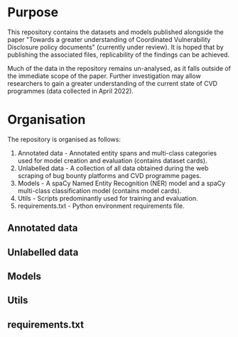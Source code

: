 # Purpose
This repository contains the datasets and models published alongside the paper "Towards a greater understanding of Coordinated Vulnerability Disclosure policy documents" (currently under review). It is hoped that by publishing the associated files, replicability of the findings can be achieved. 

Much of the data in the repository remains un-analysed, as it falls outside of the immediate scope of the paper. Further investigation may allow researchers to gain a greater understanding of the current state of CVD programmes (data collected in April 2022).


# Organisation
The repository is organised as follows:

1. Annotated data - Annotated entity spans and multi-class categories used for model creation and evaluation (contains dataset cards). 
2. Unlabelled data - A collection of all data obtained during the web scraping of bug bounty platforms and CVD programme pages.
3. Models - A spaCy Named Entity Recognition (NER) model and a spaCy multi-class classification model (contains model cards).
4. Utils - Scripts predominantly used for training and evaluation.
5. requirements.txt - Python environment requirements file.

## Annotated data



## Unlabelled data


## Models


## Utils


## requirements.txt




